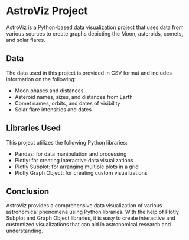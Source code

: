 # AstroViz Project

AstroViz is a Python-based data visualization project that uses data from various sources to create graphs depicting the Moon, asteroids, comets, and solar flares.

## Data

The data used in this project is provided in CSV format and includes information on the following:

- Moon phases and distances
- Asteroid names, sizes, and distances from Earth
- Comet names, orbits, and dates of visibility
- Solar flare intensities and dates

## Libraries Used

This project utilizes the following Python libraries:
 
- Pandas: for data manipulation and processing
- Plotly: for creating interactive data visualizations
- Plotly Subplot: for arranging multiple plots in a grid
- Plotly Graph Object: for creating custom visualizations


## Conclusion

AstroViz provides a comprehensive data visualization of various astronomical phenomena using Python libraries. With the help of Plotly Subplot and Graph Object libraries, it is easy to create interactive and customized visualizations that can aid in astronomical research and understanding.
